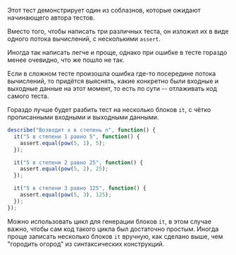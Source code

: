 Этот тест демонстрирует один из соблазнов, которые ожидают начинающего автора тестов.

Вместо того, чтобы написать три различных теста, он изложил их в виде одного потока вычислений, с несколькими `assert`.

Иногда так написать легче и проще, однако при ошибке в тесте гораздо менее очевидно, что же пошло не так.

Если в сложном тесте произошла ошибка где-то посередине потока вычислений, то придётся выяснять, какие конкретно были входные и выходные данные на этот момент, то есть по сути -- отлаживать код самого теста.

Гораздо лучше будет разбить тест на несколько блоков `it`, с чётко прописанными входными и выходными данными.

```js
describe("Возводит x в степень n", function() {
  it("5 в степени 1 равно 5", function() {
    assert.equal(pow(5, 1), 5);
  });

  it("5 в степени 2 равно 25", function() {
    assert.equal(pow(5, 2), 25);
  });

  it("5 в степени 3 равно 125", function() {
    assert.equal(pow(5, 3), 125);
  });
});
```

Можно использовать цикл для генерации блоков `it`, в этом случае важно, чтобы сам код такого цикла был достаточно простым. Иногда проще записать несколько блоков `it` вручную, как сделано выше, чем "городить огород" из синтаксических конструкций.
